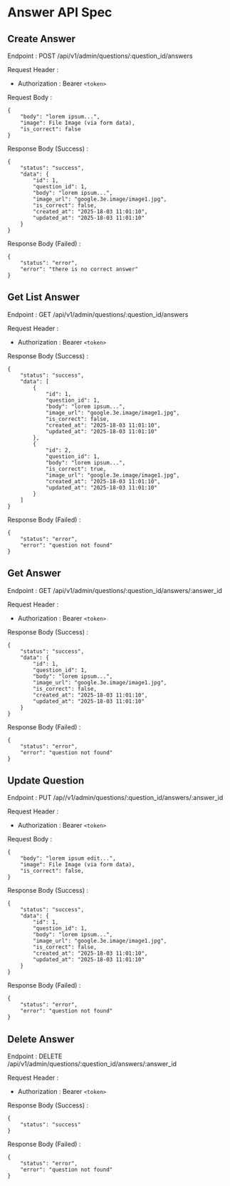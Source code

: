 # Answer API Spec

## Create Answer

Endpoint : POST /api/v1/admin/questions/:question_id/answers

Request Header :

- Authorization : Bearer `<token>`

Request Body :

```
{
	"body": "lorem ipsum...",
	"image": File Image (via form data),
	"is_correct": false
}
```

Response Body (Success) :

```
{
	"status": "success",
	"data": {
		"id": 1,
		"question_id": 1,
		"body": "lorem ipsum...",
		"image_url": "google.3e.image/image1.jpg",
		"is_correct": false,
		"created_at": "2025-18-03 11:01:10",
		"updated_at": "2025-18-03 11:01:10"
	}
}
```

Response Body (Failed) :

```
{
	"status": "error",
	"error": "there is no correct answer"
}
```

## Get List Answer

Endpoint : GET /api/v1/admin/questions/:question_id/answers

Request Header :

- Authorization : Bearer `<token>`

Response Body (Success) :

```
{
	"status": "success",
	"data": [
		{
			"id": 1,
			"question_id": 1,
			"body": "lorem ipsum...",
			"image_url": "google.3e.image/image1.jpg",
			"is_correct": false,
			"created_at": "2025-18-03 11:01:10",
			"updated_at": "2025-18-03 11:01:10"
		},
		{
			"id": 2,
			"question_id": 1,
			"body": "lorem ipsum...",
			"is_correct": true,
			"image_url": "google.3e.image/image1.jpg",
			"created_at": "2025-18-03 11:01:10",
			"updated_at": "2025-18-03 11:01:10"
		}
	]
}
```

Response Body (Failed) :

```
{
	"status": "error",
	"error": "question not found"
}
```

## Get Answer

Endpoint : GET /api/v1/admin/questions/:question_id/answers/:answer_id

Request Header :

- Authorization : Bearer `<token>`

Response Body (Success) :

```
{
	"status": "success",
	"data": {
		"id": 1,
		"question_id": 1,
		"body": "lorem ipsum...",
		"image_url": "google.3e.image/image1.jpg",
		"is_correct": false,
		"created_at": "2025-18-03 11:01:10",
		"updated_at": "2025-18-03 11:01:10"
	}
}
```

Response Body (Failed) :

```
{
	"status": "error",
	"error": "question not found"
}
```


## Update Question

Endpoint : PUT /ap//v1/admin/questions/:question_id/answers/:answer_id

Request Header :

- Authorization : Bearer `<token>`

Request Body :

```
{
	"body": "lorem ipsum edit...",
	"image": File Image (via form data),
	"is_correct": false,
}
```

Response Body (Success) :

```
{
	"status": "success",
	"data": {
		"id": 1,
		"question_id": 1,
		"body": "lorem ipsum...",
		"image_url": "google.3e.image/image1.jpg",
		"is_correct": false,
		"created_at": "2025-18-03 11:01:10",
		"updated_at": "2025-18-03 11:01:10"
	}
}
```

Response Body (Failed) :

```
{
	"status": "error",
	"error": "question not found"
}
```


## Delete Answer

Endpoint : DELETE /api/v1/admin/questions/:question_id/answers/:answer_id

Request Header :

- Authorization : Bearer `<token>`

Response Body (Success) :

```
{
	"status": "success"
}
```

Response Body (Failed) :

```
{
	"status": "error",
	"error": "question not found"
}
```
